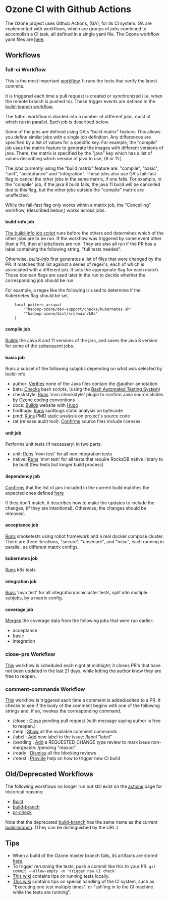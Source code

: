# Ozone CI with Github Actions

The Ozone project uses Github Actions, (GA), for its CI system.  GA are implemented with workflows, which are groups of *jobs* combined to accomplish a CI task, all defined in a single yaml file.  The Ozone workflow yaml files are [here](./workflows).

## Workflows

### full-ci Workflow
This is the most important [workflow](./workflows/ci.yml).  It runs the tests that verify the latest commits.

It is triggered each time a pull request is created or synchronized (i.e. when the remote branch is pushed to).  These trigger events are defined in the [build-branch workflow](./workflows/post-commit.yml).

The full-ci workflow is divided into a number of different jobs, most of which run in parallel.  Each job is described below.

Some of the jobs are defined using GA's "build matrix" feature.  This allows you define similar jobs with a single job definition. Any differences are specified by a list of values for a specific key.  For example, the "compile" job uses the matrix feature to generate the images with different versions of java.  There, the matrix is specified by the "java" key which has a list of values describing which version of java to use, (8 or 11.)

The jobs currently using the "build matrix" feature are: "compile", "basic", "unit", "acceptance" and "integration".  These jobs also use GA's fail-fast flag to cancel the other jobs in the same matrix, if one fails. For example, in the "compile" job, if the java 8 build fails, the java 11 build will be cancelled due to this flag, but the other jobs outside the "compile" matrix are unaffected. 

While the fail-fast flag only works within a matrix job, the "Cancelling" workflow, (described below,) works across jobs.


#### build-info job

[The build-info job script](../dev-support/ci/selective_ci_checks.sh) runs before the others and determines which of the other jobs are to be run.  If the workflow was triggered by some event other than a PR, then all jobs/tests are run.  They are also all run if the PR has a label containing the following string, "full tests needed".

Otherwise, *build-info* first generates a list of files that were changed by the PR.  It matches that list against a series of regex's, each of which is associated with a different job.  It sets the appropriate flag for each match.  Those boolean flags are used later in the run to decide whether the corresponding job should be run

For example, a regex like the following is used to determine if the Kubernetes flag should be set.
```
    local pattern_array=(
        "^hadoop-ozone/dev-support/checks/kubernetes.sh"
        "^hadoop-ozone/dist/src/main/k8s"
    )
```



#### compile job
[Builds](../hadoop-ozone/dev-support/checks/build.sh) the Java 8 and 11 versions of the jars, and saves the java 8 version for some of the subsequent jobs.

#### basic job
Runs a subset of the following subjobs depending on what was selected by build-info
- author: [Verifies](../hadoop-ozone/dev-support/checks/author.sh) none of the Java files contain the @author annotation
- bats: [Checks](../hadoop-ozone/dev-support/checks/bats.sh) bash scripts, (using the [Bash Automated Testing System](https://github.com/bats-core/bats-core#bats-core-bash-automated-testing-system-2018))
- checkstyle: [Runs](../hadoop-ozone/dev-support/checks/checkstyle.sh) 'mvn checkstyle' plugin to confirm Java source abides by Ozone coding conventions
- docs: [Builds](../hadoop-ozone/dev-support/checks/docs.sh) website with [Hugo](https://gohugo.io/)
- findbugs: [Runs](../hadoop-ozone/dev-support/checks/findbugs.sh) spotbugs static analysis on bytecode
- pmd: [Runs](../hadoop-ozone/dev-support/checks/pmd.sh) PMD static analysis on project's source code
- rat (release audit tool): [Confirms](../hadoop-ozone/dev-support/checks/rat.sh) source files include licenses


#### unit job
Performs unit tests (if necessary) in two parts:
- unit: [Runs](../hadoop-ozone/dev-support/checks/unit.sh) 'mvn test' for all non integration tests
- native: [Runs](../hadoop-ozone/dev-support/checks/native.sh) 'mvn test' for all tests that require RocksDB native library to be built (few tests but longer build process)

#### dependency job
[Confirms](../hadoop-ozone/dev-support/checks/dependency.sh) that the list of jars included in the current build matches the expected ones defined [here](../hadoop-ozone/dist/src/main/license/jar-report.txt)

If they don't match, it describes how to make the updates to include the changes, (if they are intentional).  Otherwise, the changes should be removed.

#### acceptance job
[Runs](../hadoop-ozone/dev-support/checks/acceptance.sh) smoketests using robot framework and a real docker compose cluster.  There are three iterations, "secure", "unsecure", and "misc", each running in parallel, as different matrix configs.

#### kubernetes job
[Runs](../hadoop-ozone/dev-support/checks/kubernetes.sh) k8s tests

#### integration job
[Runs](../hadoop-ozone/dev-support/checks/integration.sh) 'mvn test' for all integration/minicluster tests, split into multiple subjobs, by a matrix config.

#### coverage job
[Merges](../hadoop-ozone/dev-support/checks/coverage.sh) the coverage data from the following jobs that were run earlier:
- acceptance
- basic
- integration

### close-prs Workflow
[This](./workflows/close-pending.yaml) workflow is scheduled each night at midnight; it closes PR's that have not been updated in the last 21 days, while letting the author know they are free to reopen.

### comment-commands Workflow
[This](./workflows/comments.yaml) workflow is triggered each time a comment is added/edited to a PR.  It checks to see if the body of the comment begins with one of the following strings and, if so, invokes the corresponding command.
- /close : [Close](./comment-commands/close.sh) pending pull request (with message saying author is free to reopen.)
- /help : [Show](./comment-commands/help.sh) all the available comment commands
- /label : [Add](./comment-commands/label.sh) new label to the issue: /label "label"
- /pending : [Add](./comment-commands/pending.sh) a REQUESTED_CHANGE type review to mark issue non-mergeable: /pending "reason"
- /ready : [Dismiss](./comment-commands/ready.sh) all the blocking reviews
- /retest : [Provide](./comment-commands/retest.sh) help on how to trigger new CI build


## Old/Deprecated Workflows
The following workflows no longer run but still exist on the [actions](https://github.com/apache/ozone/actions) page for historical reasons:
- [Build](https://github.com/apache/ozone/actions/workflows/main.yml)
- [build-branch](https://github.com/apache/ozone/actions/workflows/chaos.yml)
- [pr-check](https://github.com/apache/ozone/actions/workflows/pr.yml)

Note that the deprecated [build-branch](https://github.com/apache/ozone/actions/workflows/chaos.yml) has the same name as the current [build-branch](https://github.com/apache/ozone/actions/workflows/post-commit.yml).  (They can be distinguished by the URL.)


## Tips

- When a build of the Ozone master branch fails, its artifacts are stored [here](https://elek.github.io/ozone-build-results/).
- To trigger rerunning the tests, push a commit like this to your PR: ```git commit --allow-empty -m 'trigger new CI check'```
- [This wiki](https://cwiki.apache.org/confluence/display/OZONE/Running+Ozone+Smoke+Tests+and+Unit+Tests) contains tips on running tests locally.
- [This wiki](https://cwiki.apache.org/confluence/display/OZONE/Github+Actions+tips+and+tricks) contains tips on special handling of the CI system, such as "Executing one test multiple times", or "ssh'ing in to the CI machine while the tests are running".
